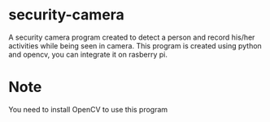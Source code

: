 # security-camera

A security camera program created to detect a person and record his/her activities while being seen in camera.
This program is created using python and opencv, you can integrate it on rasberry pi.

# Note
You need to install OpenCV to use this program
